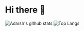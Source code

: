 # Hi there 👋

<!--
**adarshmalviyaaa/adarshmalviyaaa** is a ✨ _special_ ✨ repository because its `README.md` (this file) appears on your GitHub profile.

Here are some ideas to get you started:

- 🔭 I’m currently working on ...
- 🌱 I’m currently learning ...
- 👯 I’m looking to collaborate on ...
- 🤔 I’m looking for help with ...
- 💬 Ask me about ...
- 📫 How to reach me: ...
- 😄 Pronouns: ...
- ⚡ Fun fact: ...
-->

![Adarsh's github stats](https://github-readme-stats.vercel.app/api?username=adarshmalviyaaa&show_icons=true&theme=radical)
![Top Langs](https://github-readme-stats.vercel.app/api/top-langs/?username=adarshmalviyaaa&show_icons=true&theme=radical)
